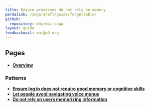 ```yaml
---
title: Ensure processes do not rely on memory
permalink: /coga-draft/guide/forgettable/
github:
  repository: w3c/wai-coga
layout: guide
feedbackmail: wai@w3.org
---
```


## Pages

- **[Overview](./overview)**

### Patterns

- **[Ensure log in does not require good memory or cognitive skills](./easy-login)**
- **[Let people avoid navigating voice menus](./avoid-voicemenus)**
- **[Do not rely on users memorizing information](./avoid-recall)**
